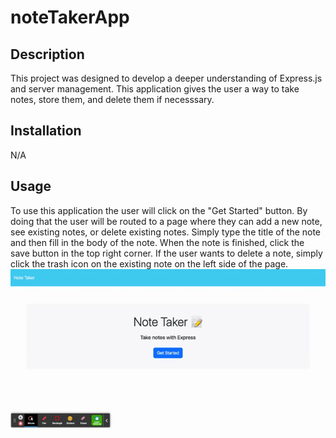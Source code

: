 # noteTakerApp

## Description

This project was designed to develop a deeper understanding of Express.js and server management. This application gives the user a way to take notes, store them, and delete them if necesssary.

## Installation

N/A

## Usage

To use this application the user will click on the "Get Started" button. By doing that the user will be routed to a page where they can add a new note, see existing notes, or delete existing notes. Simply type the title of the note and then fill in the body of the note. When the note is finished, click the save button in the top right corner. If the user wants to delete a note, simply click the trash icon on the existing note on the left side of the page.
![Video Walkthrough](./public/assets/images/Note%20Taker.gif)

